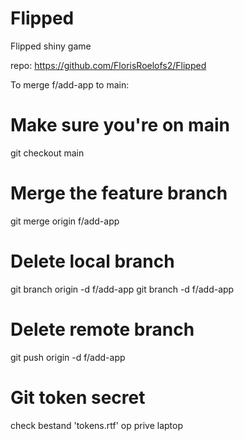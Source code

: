 # Flipped
Flipped shiny game

repo:
https://github.com/FlorisRoelofs2/Flipped

To merge f/add-app to main:

# Make sure you're on main
git checkout main

# Merge the feature branch
git merge origin f/add-app

# Delete local branch
git branch origin -d f/add-app
git branch -d f/add-app

# Delete remote branch
git push origin -d f/add-app

# Git token secret
check bestand 'tokens.rtf' op prive laptop